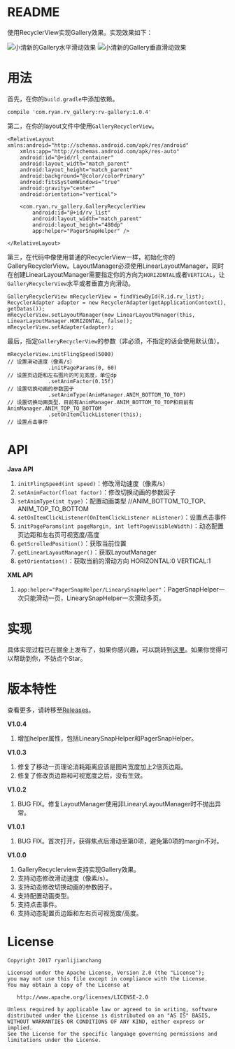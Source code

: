 # README #

使用RecyclerView实现Gallery效果。实现效果如下：

![小清新的Gallery水平滑动效果](https://user-gold-cdn.xitu.io/2017/12/13/1604f61b7219464a?w=201&h=358&f=gif&s=3031397)
![小清新的Gallery垂直滑动效果](https://user-gold-cdn.xitu.io/2017/12/13/1604f61b781841cc?w=206&h=366&f=gif&s=2045166)

# 用法 #

首先，在你的`build.gradle`中添加依赖。

    compile 'com.ryan.rv_gallery:rv-gallery:1.0.4'

第二，在你的layout文件中使用`GalleryRecyclerView`。

	<RelativeLayout xmlns:android="http://schemas.android.com/apk/res/android"
	    xmlns:app="http://schemas.android.com/apk/res-auto"
	    android:id="@+id/rl_container"
	    android:layout_width="match_parent"
	    android:layout_height="match_parent"
	    android:background="@color/colorPrimary"
	    android:fitsSystemWindows="true"
	    android:gravity="center"
	    android:orientation="vertical">
	
	    <com.ryan.rv_gallery.GalleryRecyclerView
	        android:id="@+id/rv_list"
	        android:layout_width="match_parent"
	        android:layout_height="480dp"
        	app:helper="PagerSnapHelper" />

	</RelativeLayout>

第三，在代码中像使用普通的RecyclerView一样，初始化你的GalleryRecyclerView。LayoutManager必须使用LinearLayoutManager，同时在创建LinearLayoutManager需要指定你的方向为`HORIZONTAL`或者`VERTICAL`，让`GalleryRecyclerView`水平或者垂直方向滑动。

	GalleryRecyclerView mRecyclerView = findViewById(R.id.rv_list);
	RecyclerAdapter adapter = new RecyclerAdapter(getApplicationContext(), getDatas());
	mRecyclerView.setLayoutManager(new LinearLayoutManager(this, LinearLayoutManager.HORIZONTAL, false));
    mRecyclerView.setAdapter(adapter);

最后，指定`GalleryRecyclerView`的参数（非必须，不指定的话会使用默认值）。
	
	mRecyclerView.initFlingSpeed(5000)                                   // 设置滑动速度（像素/s）
	             .initPageParams(0, 60)     							 // 设置页边距和左右图片的可见宽度，单位dp
	             .setAnimFactor(0.15f)                                   // 设置切换动画的参数因子
	             .setAnimType(AnimManager.ANIM_BOTTOM_TO_TOP)            // 设置切换动画类型，目前有AnimManager.ANIM_BOTTOM_TO_TOP和目前有AnimManager.ANIM_TOP_TO_BOTTOM
	             .setOnItemClickListener(this);                          // 设置点击事件

# API #

**Java API**

1. `initFlingSpeed(int speed)`：修改滑动速度（像素/s）
2. `setAnimFactor(float factor)`：修改切换动画的参数因子
3. `setAnimType(int type)`：配置动画类型 //ANIM_BOTTOM_TO_TOP、ANIM_TOP_TO_BOTTOM
4. `setOnItemClickListener(OnItemClickListener mListener)`：设置点击事件
5. `initPageParams(int pageMargin, int leftPageVisibleWidth)`：动态配置页边距和左右页可视宽度/高度
6. `getScrolledPosition()`：获取当前位置
7. `getLinearLayoutManager()`：获取LayoutManager
8. `getOrientation()`：获取当前的滑动方向 HORIZONTAL:0 VERTICAL:1

**XML API**

1. `app:helper="PagerSnapHelper/LinearySnapHelper"`：PagerSnapHelper一次只能滑动一页，LinearySnapHelper一次滑动多页。

# 实现 #

具体实现过程已在掘金上发布了，如果你感兴趣，可以跳转到[这里](https://juejin.im/post/5a30fe5a6fb9a045132ab1bf)。如果你觉得可以帮助到你，不妨点个Star。

# 版本特性 #

查看更多，请转移至[Releases](https://github.com/ryanlijianchang/Recyclerview-Gallery/releases)。

**V1.0.4**

1. 增加helper属性，包括LinearySnapHelper和PagerSnapHelper。

**V1.0.3**

1. 修复了移动一页理论消耗距离应该是图片宽度加上2倍页边距。
2. 修复了修改页边距和可视宽度之后，没有生效。

**V1.0.2**

1. BUG FIX。修复LayoutManager使用非LinearyLayoutManager时不抛出异常。 

**V1.0.1**

1. BUG FIX。首次打开，获得焦点后滑动至第0项，避免第0项的margin不对。

**V1.0.0**

1. GalleryRecyclerview支持实现Gallery效果。
2. 支持动态修改滑动速度（像素/s）。
3. 支持动态修改切换动画的参数因子。
4. 支持配置动画类型。
5. 支持点击事件。
6. 支持动态配置页边距和左右页可视宽度/高度。



# License #

    
    Copyright 2017 ryanlijianchang
    
    Licensed under the Apache License, Version 2.0 (the "License");
    you may not use this file except in compliance with the License.
    You may obtain a copy of the License at
    
       http://www.apache.org/licenses/LICENSE-2.0
    
    Unless required by applicable law or agreed to in writing, software
    distributed under the License is distributed on an "AS IS" BASIS,
    WITHOUT WARRANTIES OR CONDITIONS OF ANY KIND, either express or implied.
    See the License for the specific language governing permissions and
    limitations under the License.